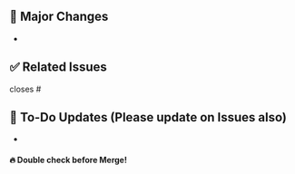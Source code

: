 ## 🌟 Major Changes

- 

## ✅ Related Issues

closes #

## 🤔 To-Do Updates (Please update on Issues also)

- 

#### 🔥 Double check before Merge!
